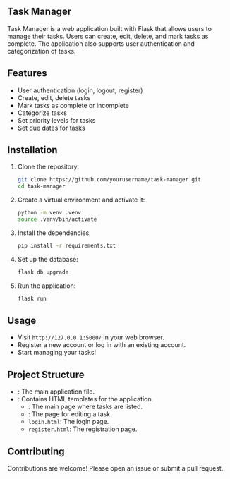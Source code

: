 ## Task Manager

Task Manager is a web application built with Flask that allows users to manage their tasks. Users can create, edit, delete, and mark tasks as complete. The application also supports user authentication and categorization of tasks.

## Features

- User authentication (login, logout, register)
- Create, edit, delete tasks
- Mark tasks as complete or incomplete
- Categorize tasks
- Set priority levels for tasks
- Set due dates for tasks

## Installation

1. Clone the repository:
    ```sh
    git clone https://github.com/yourusername/task-manager.git
    cd task-manager
    ```

2. Create a virtual environment and activate it:
    ```sh
    python -m venv .venv
    source .venv/bin/activate 
    ```

3. Install the dependencies:
    ```sh
    pip install -r requirements.txt
    ```

4. Set up the database:
    ```sh
    flask db upgrade
    ```

5. Run the application:
    ```sh
    flask run
    ```

## Usage

- Visit `http://127.0.0.1:5000/` in your web browser.
- Register a new account or log in with an existing account.
- Start managing your tasks!

## Project Structure

- : The main application file.
- : Contains HTML templates for the application.
  - : The main page where tasks are listed.
  - : The page for editing a task.
  - `login.html`: The login page.
  - `register.html`: The registration page.

## Contributing

Contributions are welcome! Please open an issue or submit a pull request.
